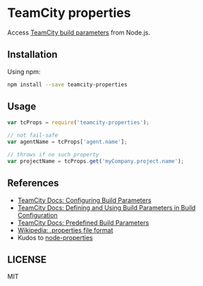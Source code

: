 # TeamCity properties

Access [TeamCity build parameters](http://confluence.jetbrains.com/display/TCD8/Configuring+Build+Parameters) from Node.js.

## Installation

Using npm:

```sh
npm install --save teamcity-properties
```

## Usage

```js
var tcProps = require('teamcity-properties');

// not fail-safe
var agentName = tcProps['agent.name'];

// throws if no such property
var projectName = tcProps.get('myCompany.project.name');
```

## References
  
  * [TeamCity Docs: Configuring Build Parameters](http://confluence.jetbrains.com/display/TCD8/Configuring+Build+Parameters)
  * [TeamCity Docs: Defining and Using Build Parameters in Build Configuration](http://confluence.jetbrains.com/display/TCD8/Defining+and+Using+Build+Parameters+in+Build+Configuration)
  * [TeamCity Docs: Predefined Build Parameters](http://confluence.jetbrains.com/display/TCD8/Predefined+Build+Parameters)
  * [Wikipedia: .properties file format](http://en.wikipedia.org/wiki/.properties)
  * Kudos to [node-properties](https://github.com/gagle/node-properties)

## LICENSE
MIT
